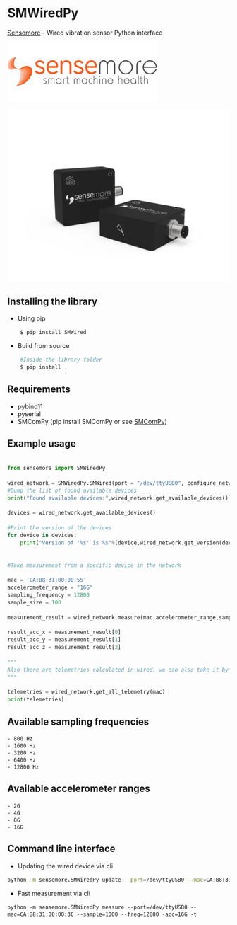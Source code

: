 # SMWiredPy
[Sensemore](https://sensemore.io) - Wired vibration sensor Python interface 

![sm](img/sm.webp)


![Wired](img/wired.webp)


## Installing the library

- Using pip
```bash
	$ pip install SMWired
```
- Build from source

```bash
	#Inside the library folder
	$ pip install .
```
## Requirements
- pybind11
- pyserial
- SMComPy (pip install SMComPy or see [SMComPy](https://github.com/sensemore/SMCom))

## Example usage

``` python

from sensemore import SMWiredPy

wired_network = SMWiredPy.SMWired(port = "/dev/ttyUSB0", configure_network='auto', max_device_number=2)
#Dump the list of found available devices
print("Found available devices:",wired_network.get_available_devices())

devices = wired_network.get_available_devices()

#Print the version of the devices
for device in devices:
	print("Version of '%s' is %s"%(device,wired_network.get_version(device)))


#Take measurement from a specific device in the network

mac = 'CA:B8:31:00:00:55'
accelerometer_range = "16G"
sampling_frequency = 12800
sample_size = 100

measurement_result = wired_network.measure(mac,accelerometer_range,sampling_frequency,sample_size)

result_acc_x = measurement_result[0]
result_acc_y = measurement_result[1]
result_acc_z = measurement_result[2]

"""
Also there are telemetries calculated in wired, we can also take it by calling get_all_telemetry
"""

telemetries = wired_network.get_all_telemetry(mac)
print(telemetries)


```

## Available sampling frequencies

```
- 800 Hz
- 1600 Hz
- 3200 Hz
- 6400 Hz
- 12800 Hz
```

## Available accelerometer ranges

```
- 2G
- 4G
- 8G
- 16G
```


## Command line interface


- Updating the wired device via cli
```bash
python -m sensemore.SMWiredPy update --port=/dev/ttyUSB0 --mac=CA:B8:31:00:00:3C --file=Wiredv1_0_13.bin 
```
- Fast measurement via cli
```
python -m sensemore.SMWiredPy measure --port=/dev/ttyUSB0 --mac=CA:B8:31:00:00:3C --sample=1000 --freq=12800 -acc=16G -t
```

